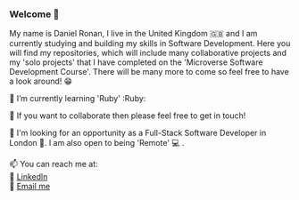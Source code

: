 ### Welcome 👋

My name is Daniel Ronan, I live in the United Kingdom 🇬🇧 and I am currently studying and building my skills in Software Development. Here you will find my repositories, which will include many collaborative projects and my 'solo projects' that I have completed on the 'Microverse Software Development Course'. There will be many more to come so feel free to have a look around! 😁

🌱 I’m currently learning 'Ruby' :Ruby: 

👯 If you want to collaborate then please feel free to get in touch!

👀 I'm looking for an opportunity as a Full-Stack Software Developer in London 💂. I am also open to being 'Remote' 💻 .

📫 You can reach me at: <br>
👔 [Linkedln](https://www.linkedin.com/in/danronan10/) <br>
📧 <a href="mailto:email@echoecho.com?subject=Hi Dan!">Email me</a>
